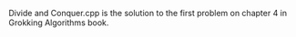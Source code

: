 Divide and Conquer.cpp is the solution to the first problem on chapter 4 in Grokking Algorithms book. <br>